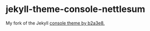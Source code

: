 # jekyll-theme-console-nettlesum

My fork of the Jekyll [console theme by b2a3e8.](https://github.com/b2a3e8/jekyll-theme-console)